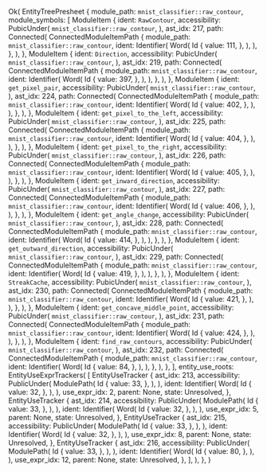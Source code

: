 Ok(
    EntityTreePresheet {
        module_path: `mnist_classifier::raw_contour`,
        module_symbols: [
            ModuleItem {
                ident: `RawContour`,
                accessibility: PubicUnder(
                    `mnist_classifier::raw_contour`,
                ),
                ast_idx: 217,
                path: Connected(
                    ConnectedModuleItemPath {
                        module_path: `mnist_classifier::raw_contour`,
                        ident: Identifier(
                            Word(
                                Id {
                                    value: 111,
                                },
                            ),
                        ),
                    },
                ),
            },
            ModuleItem {
                ident: `Direction`,
                accessibility: PubicUnder(
                    `mnist_classifier::raw_contour`,
                ),
                ast_idx: 219,
                path: Connected(
                    ConnectedModuleItemPath {
                        module_path: `mnist_classifier::raw_contour`,
                        ident: Identifier(
                            Word(
                                Id {
                                    value: 397,
                                },
                            ),
                        ),
                    },
                ),
            },
            ModuleItem {
                ident: `get_pixel_pair`,
                accessibility: PubicUnder(
                    `mnist_classifier::raw_contour`,
                ),
                ast_idx: 224,
                path: Connected(
                    ConnectedModuleItemPath {
                        module_path: `mnist_classifier::raw_contour`,
                        ident: Identifier(
                            Word(
                                Id {
                                    value: 402,
                                },
                            ),
                        ),
                    },
                ),
            },
            ModuleItem {
                ident: `get_pixel_to_the_left`,
                accessibility: PubicUnder(
                    `mnist_classifier::raw_contour`,
                ),
                ast_idx: 225,
                path: Connected(
                    ConnectedModuleItemPath {
                        module_path: `mnist_classifier::raw_contour`,
                        ident: Identifier(
                            Word(
                                Id {
                                    value: 404,
                                },
                            ),
                        ),
                    },
                ),
            },
            ModuleItem {
                ident: `get_pixel_to_the_right`,
                accessibility: PubicUnder(
                    `mnist_classifier::raw_contour`,
                ),
                ast_idx: 226,
                path: Connected(
                    ConnectedModuleItemPath {
                        module_path: `mnist_classifier::raw_contour`,
                        ident: Identifier(
                            Word(
                                Id {
                                    value: 405,
                                },
                            ),
                        ),
                    },
                ),
            },
            ModuleItem {
                ident: `get_inward_direction`,
                accessibility: PubicUnder(
                    `mnist_classifier::raw_contour`,
                ),
                ast_idx: 227,
                path: Connected(
                    ConnectedModuleItemPath {
                        module_path: `mnist_classifier::raw_contour`,
                        ident: Identifier(
                            Word(
                                Id {
                                    value: 406,
                                },
                            ),
                        ),
                    },
                ),
            },
            ModuleItem {
                ident: `get_angle_change`,
                accessibility: PubicUnder(
                    `mnist_classifier::raw_contour`,
                ),
                ast_idx: 228,
                path: Connected(
                    ConnectedModuleItemPath {
                        module_path: `mnist_classifier::raw_contour`,
                        ident: Identifier(
                            Word(
                                Id {
                                    value: 414,
                                },
                            ),
                        ),
                    },
                ),
            },
            ModuleItem {
                ident: `get_outward_direction`,
                accessibility: PubicUnder(
                    `mnist_classifier::raw_contour`,
                ),
                ast_idx: 229,
                path: Connected(
                    ConnectedModuleItemPath {
                        module_path: `mnist_classifier::raw_contour`,
                        ident: Identifier(
                            Word(
                                Id {
                                    value: 419,
                                },
                            ),
                        ),
                    },
                ),
            },
            ModuleItem {
                ident: `StreakCache`,
                accessibility: PubicUnder(
                    `mnist_classifier::raw_contour`,
                ),
                ast_idx: 230,
                path: Connected(
                    ConnectedModuleItemPath {
                        module_path: `mnist_classifier::raw_contour`,
                        ident: Identifier(
                            Word(
                                Id {
                                    value: 421,
                                },
                            ),
                        ),
                    },
                ),
            },
            ModuleItem {
                ident: `get_concave_middle_point`,
                accessibility: PubicUnder(
                    `mnist_classifier::raw_contour`,
                ),
                ast_idx: 231,
                path: Connected(
                    ConnectedModuleItemPath {
                        module_path: `mnist_classifier::raw_contour`,
                        ident: Identifier(
                            Word(
                                Id {
                                    value: 424,
                                },
                            ),
                        ),
                    },
                ),
            },
            ModuleItem {
                ident: `find_raw_contours`,
                accessibility: PubicUnder(
                    `mnist_classifier::raw_contour`,
                ),
                ast_idx: 232,
                path: Connected(
                    ConnectedModuleItemPath {
                        module_path: `mnist_classifier::raw_contour`,
                        ident: Identifier(
                            Word(
                                Id {
                                    value: 84,
                                },
                            ),
                        ),
                    },
                ),
            },
        ],
        entity_use_roots: EntityUseExprTrackers(
            [
                EntityUseTracker {
                    ast_idx: 213,
                    accessibility: PublicUnder(
                        ModulePath(
                            Id {
                                value: 33,
                            },
                        ),
                    ),
                    ident: Identifier(
                        Word(
                            Id {
                                value: 32,
                            },
                        ),
                    ),
                    use_expr_idx: 2,
                    parent: None,
                    state: Unresolved,
                },
                EntityUseTracker {
                    ast_idx: 214,
                    accessibility: PublicUnder(
                        ModulePath(
                            Id {
                                value: 33,
                            },
                        ),
                    ),
                    ident: Identifier(
                        Word(
                            Id {
                                value: 32,
                            },
                        ),
                    ),
                    use_expr_idx: 5,
                    parent: None,
                    state: Unresolved,
                },
                EntityUseTracker {
                    ast_idx: 215,
                    accessibility: PublicUnder(
                        ModulePath(
                            Id {
                                value: 33,
                            },
                        ),
                    ),
                    ident: Identifier(
                        Word(
                            Id {
                                value: 32,
                            },
                        ),
                    ),
                    use_expr_idx: 8,
                    parent: None,
                    state: Unresolved,
                },
                EntityUseTracker {
                    ast_idx: 216,
                    accessibility: PublicUnder(
                        ModulePath(
                            Id {
                                value: 33,
                            },
                        ),
                    ),
                    ident: Identifier(
                        Word(
                            Id {
                                value: 80,
                            },
                        ),
                    ),
                    use_expr_idx: 12,
                    parent: None,
                    state: Unresolved,
                },
            ],
        ),
    },
)